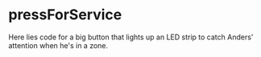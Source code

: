 # pressForService
Here lies code for a big button that lights up an LED strip to catch Anders' attention when he's in a zone.
